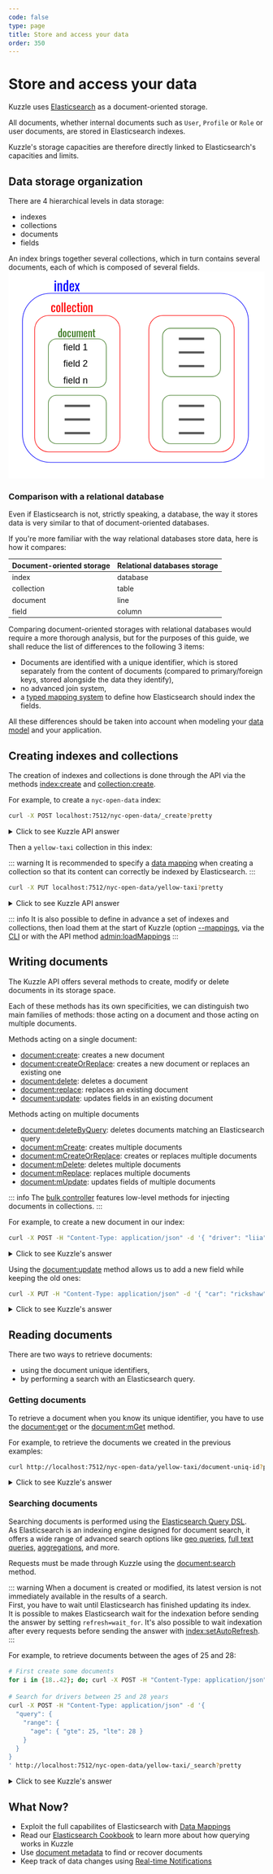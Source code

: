 ```yaml
---
code: false
type: page
title: Store and access your data
order: 350
---
```


# Store and access your data

Kuzzle uses [Elasticsearch](https://www.elastic.co/products/elasticsearch) as a document-oriented storage.  

All documents, whether internal documents such as `User`, `Profile` or `Role` or user documents, are stored in Elasticsearch indexes.  

Kuzzle's storage capacities are therefore directly linked to Elasticsearch's capacities and limits.  

## Data storage organization

There are 4 hierarchical levels in data storage: 
  - indexes
  - collections
  - documents
  - fields

An index brings together several collections, which in turn contains several documents, each of which is composed of several fields.  
![data storage organization](./data-storage-organization.png)

### Comparison with a relational database

Even if Elasticsearch is not, strictly speaking, a database, the way it stores data is very similar to that of document-oriented databases.  

If you're more familiar with the way relational databases store data, here is how it compares:

| Document-oriented storage | Relational databases storage |
| --------------------- | -------------- | 
| index | database | 
| collection | table |
| document | line |
| field | column |

Comparing document-oriented storages with relational databases would require a more thorough analysis, but for the purposes of this guide, we shall reduce the list of differences to the following 3 items:
  - Documents are identified with a unique identifier, which is stored separately from the content of documents (compared to primary/foreign keys, stored alongside the data they identify),
  - no advanced join system,
  - a [typed mapping system](/core/2/guides/essentials/database-mappings#properties-types-definition) to define how Elasticsearch should index the fields.

All these differences should be taken into account when modeling your [data model](/core/2/guides/essentials/database-mappings) and your application.  

## Creating indexes and collections

The creation of indexes and collections is done through the API via the methods [index:create](/core/2/api/controllers/index/create) and [collection:create](/core/2/api/controllers/collection/create).  

For example, to create a `nyc-open-data` index:

```bash
curl -X POST localhost:7512/nyc-open-data/_create?pretty
```

<details><summary>Click to see Kuzzle API answer</summary>
<pre>
{
  "requestId": "e9ab8d1a-ea1a-4fdd-ad50-07c82245d88c",
  "status": 200,
  "error": null,
  "controller": "index",
  "action": "create",
  "collection": null,
  "index": "nyc-open-data",
  "volatile": null,
  "result": {
    "acknowledged": true,
    "shards_acknowledged": true,
    "index": "nyc-open-data"
  }
}
</pre>
</details>

Then a `yellow-taxi` collection in this index:

::: warning
It is recommended to specify a [data mapping](/core/2/guides/essentials/database-mappings) when creating a collection so that its content can correctly be indexed by Elasticsearch.
:::

```bash
curl -X PUT localhost:7512/nyc-open-data/yellow-taxi?pretty
```

<details><summary>Click to see Kuzzle API answer</summary>
<pre>
{
  "requestId": "1d5b7afe-9d81-4c0e-92bc-aa57b24c35eb",
  "status": 200,
  "error": null,
  "controller": "collection",
  "action": "create",
  "collection": "yellow-taxi",
  "index": "nyc-open-data",
  "volatile": null,
  "result": {
    "acknowledged": true
  }
}
</pre>
</details>

::: info
It is also possible to define in advance a set of indexes and collections, then load them at the start of Kuzzle (option [--mappings](/core/2/guides/essentials/cli#start), via the [CLI](/core/2/guides/essentials/cli#loadmappings) or with the API method [admin:loadMappings](/core/2/api/controllers/admin/load-mappings)
:::

## Writing documents

The Kuzzle API offers several methods to create, modify or delete documents in its storage space.  

Each of these methods has its own specificities, we can distinguish two main families of methods: those acting on a document and those acting on multiple documents.

Methods acting on a single document:
  - [document:create](/core/2/api/controllers/document/create): creates a new document
  - [document:createOrReplace](/core/2/api/controllers/document/create): creates a new document or replaces an existing one
  - [document:delete](/core/2/api/controllers/document/delete): deletes a document
  - [document:replace](/core/2/api/controllers/document/replace): replaces an existing document
  - [document:update](/core/2/api/controllers/document/update): updates fields in an existing document

Methods acting on multiple documents
  - [document:deleteByQuery](/core/2/api/controllers/document/delete-by-query): deletes documents matching an Elasticsearch query
  - [document:mCreate](/core/2/api/controllers/document/m-create): creates multiple documents
  - [document:mCreateOrReplace](/core/2/api/controllers/document/m-create-or-replace): creates or replaces multiple documents
  - [document:mDelete](/core/2/api/controllers/document/m-delete): deletes multiple documents
  - [document:mReplace](/core/2/api/controllers/document/m-replace): replaces multiple documents
  - [document:mUpdate](/core/2/api/controllers/document/m-update): updates fields of multiple documents

::: info 
The [bulk controller](/core/2/api/controllers/bulk) features low-level methods for injecting documents in collections.
:::

For example, to create a new document in our index:

```bash
curl -X POST -H "Content-Type: application/json" -d '{ "driver": "liia", "arriveAt": "2019-07-26"  }' http://localhost:7512/nyc-open-data/yellow-taxi/document-uniq-id/_create?pretty
```

<details><summary>Click to see Kuzzle's answer</summary>
<pre>
{
  "requestId": "e146e2a5-ff5b-4b6f-a603-8cde43f353fe",
  "status": 200,
  "error": null,
  "controller": "document",
  "action": "create",
  "collection": "yellow-taxi",
  "index": "nyc-open-data",
  "volatile": null,
  "result": {
    "_index": "nyc-open-data",
    "_type": "yellow-taxi",
    "_id": "document-uniq-id", // Document ID
    "_version": 1,
    "result": "created",
    "created": true,
    "_source": {                   // Document body
      "driver": "liia",
      "arriveAt": "2019-07-26",
      "_kuzzle_info": {            // Kuzzle metadata
        "author": "-1",
        "createdAt": 1561443009768,
        "updatedAt": null,
        "updater": null
      }
    }
  }
}
</pre>
</details>

Using the [document:update](/core/2/api/controllers/document/update) method allows us to add a new field while keeping the old ones:

```bash
curl -X PUT -H "Content-Type: application/json" -d '{ "car": "rickshaw"  }' http://localhost:7512/nyc-open-data/yellow-taxi/document-uniq-id/_update?pretty
```

<details><summary>Click to see Kuzzle's answer</summary>
<pre>
{
  "requestId": "1be6c9e6-2626-4f85-ad64-d1cc248c7bee",
  "status": 200,
  "error": null,
  "controller": "document",
  "action": "update",
  "collection": "yellow-taxi",
  "index": "nyc-open-data",
  "volatile": null,
  "result": {
    "_index": "nyc-open-data",
    "_type": "yellow-taxi",
    "_id": "document-uniq-id",
    "_version": 2,
    "result": "updated"
  }
}
</pre>
</details>

## Reading documents

There are two ways to retrieve documents:
  - using the document unique identifiers,
  - by performing a search with an Elasticsearch query.

### Getting documents

To retrieve a document when you know its unique identifier, you have to use the [document:get](/core/2/api/controllers/document/get) or the [document:mGet](/core/2/api/controllers/document/m-get) method.

For example, to retrieve the documents we created in the previous examples:

```bash
curl http://localhost:7512/nyc-open-data/yellow-taxi/document-uniq-id?pretty
```

<details><summary>Click to see Kuzzle's answer</summary>
<pre>
{
  "requestId": "62af64c8-5dc6-48c1-942b-2604bf97686e",
  "status": 200,
  "error": null,
  "controller": "document",
  "action": "get",
  "collection": "yellow-taxi",
  "index": "nyc-open-data",
  "volatile": null,
  "result": {
    "_index": "nyc-open-data",
    "_type": "yellow-taxi",
    "_id": "document-uniq-id",
    "_version": 2,
    "found": true,
    "_source": {
      "driver": "liia",
      "arriveAt": "2019-07-26",
      "_kuzzle_info": {
        "author": "-1",
        "createdAt": 1561443222474,
        "updatedAt": 1561443279526,
        "updater": "-1"
      },
      "car": "rickshaw"
    }
  }
}
</pre>
</details>

### Searching documents

Searching documents is performed using the [Elasticsearch Query DSL](https://www.elastic.co/guide/en/elasticsearch/reference/5.6/query-dsl.html).  
As Elasticsearch is an indexing engine designed for document search, it offers a wide range of advanced search options like [geo queries](https://www.elastic.co/guide/en/elasticsearch/reference/5.6/geo-queries.html), [full text queries](https://www.elastic.co/guide/en/elasticsearch/reference/5.6/full-text-queries.html), [aggregations](https://www.elastic.co/guide/en/elasticsearch/reference/5.6/search-aggregations.html), and more.  

Requests must be made through Kuzzle using the [document:search](/core/2/api/controllers/document/search) method.

::: warning
When a document is created or modified, its latest version is not immediately available in the results of a search.  
First, you have to wait until Elasticsearch has finished updating its index.  
It is possible to makes Elasticsearch wait for the indexation before sending the answer by setting `refresh=wait_for`. It's also possible to wait indexation after every requests before sending the answer with [index:setAutoRefresh](/core/2/api/controllers/index/set-auto-refresh).
::: 

For example, to retrieve documents between the ages of 25 and 28:

```bash
# First create some documents
for i in {18..42}; do; curl -X POST -H "Content-Type: application/json" -d "{ \"driver\": \"driver-$i\", \"age\": $i  }" http://localhost:7512/nyc-open-data/yellow-taxi/_create &; sleep 0.05; done

# Search for drivers between 25 and 28 years
curl -X POST -H "Content-Type: application/json" -d '{ 
  "query": { 
    "range": { 
      "age": { "gte": 25, "lte": 28 } 
    } 
  }  
}
' http://localhost:7512/nyc-open-data/yellow-taxi/_search?pretty

```

<details><summary>Click to see Kuzzle's answer</summary>
<pre>
{
  "requestId": "836768a4-0b46-447a-b4c5-8932101f24de",
  "status": 200,
  "error": null,
  "controller": "document",
  "action": "search",
  "collection": "yellow-taxi",
  "index": "nyc-open-data",
  "volatile": null,
  "result": {
    "took": 12,
    "timed_out": false,
    "hits": [
      {
        "_index": "nyc-open-data",
        "_type": "yellow-taxi",
        "_id": "AWuNXWff6MDMyQmSeEuT",
        "_score": 1,
        "_source": {
          "driver": "driver-27",
          "age": 27,
          "_kuzzle_info": {
            "author": "-1",
            "createdAt": 1561444837342,
            "updatedAt": null,
            "updater": null
          }
        }
      },
      {
        "_index": "nyc-open-data",
        "_type": "yellow-taxi",
        "_id": "AWuNXWd46MDMyQmSeEuR",
        "_score": 1,
        "_source": {
          "driver": "driver-25",
          "age": 25,
          "_kuzzle_info": {
            "author": "-1",
            "createdAt": 1561444837239,
            "updatedAt": null,
            "updater": null
          }
        }
      },
      {
        "_index": "nyc-open-data",
        "_type": "yellow-taxi",
        "_id": "AWuNXWgQ6MDMyQmSeEuU",
        "_score": 1,
        "_source": {
          "driver": "driver-28",
          "age": 28,
          "_kuzzle_info": {
            "author": "-1",
            "createdAt": 1561444837391,
            "updatedAt": null,
            "updater": null
          }
        }
      },
      {
        "_index": "nyc-open-data",
        "_type": "yellow-taxi",
        "_id": "AWuNXWer6MDMyQmSeEuS",
        "_score": 1,
        "_source": {
          "driver": "driver-26",
          "age": 26,
          "_kuzzle_info": {
            "author": "-1",
            "createdAt": 1561444837290,
            "updatedAt": null,
            "updater": null
          }
        }
      }
    ],
    "total": 4,
    "max_score": 1
  }
}
</pre>
</details>

## What Now?

- Exploit the full capabilites of Elasticsearch with [Data Mappings](/core/2/guides/essentials/database-mappings)
- Read our [Elasticsearch Cookbook](/core/2/guides/cookbooks/elasticsearch) to learn more about how querying works in Kuzzle
- Use [document metadata](/core/2/guides/essentials/document-metadata) to find or recover documents
- Keep track of data changes using [Real-time Notifications](/core/2/guides/essentials/real-time)
